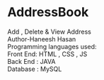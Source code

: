 # AddressBook
Add , Delete &amp; View Address
<br>
Author-Haneesh Hasan
<br>
Programming languages used: 
<br>
Front End: HTML , CSS , JS
<br>
Back End : JAVA
<br>
Database : MySQL
